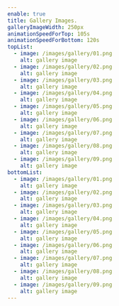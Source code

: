 ```yaml
---
enable: true
title: Gallery Images.
galleryImageWidth: 250px
animationSpeedForTop: 105s
animationSpeedForBottom: 120s
topList:
  - image: /images/gallery/01.png
    alt: gallery image
  - image: /images/gallery/02.png
    alt: gallery image
  - image: /images/gallery/03.png
    alt: gallery image
  - image: /images/gallery/04.png
    alt: gallery image
  - image: /images/gallery/05.png
    alt: gallery image
  - image: /images/gallery/06.png
    alt: gallery image
  - image: /images/gallery/07.png
    alt: gallery image
  - image: /images/gallery/08.png
    alt: gallery image
  - image: /images/gallery/09.png
    alt: gallery image
bottomList:
  - image: /images/gallery/01.png
    alt: gallery image
  - image: /images/gallery/02.png
    alt: gallery image
  - image: /images/gallery/03.png
    alt: gallery image
  - image: /images/gallery/04.png
    alt: gallery image
  - image: /images/gallery/05.png
    alt: gallery image
  - image: /images/gallery/06.png
    alt: gallery image
  - image: /images/gallery/07.png
    alt: gallery image
  - image: /images/gallery/08.png
    alt: gallery image
  - image: /images/gallery/09.png
    alt: gallery image
---
```



